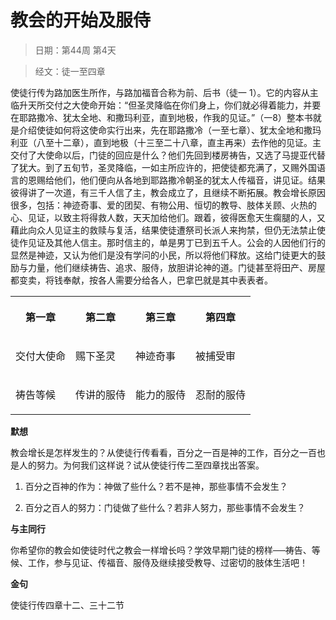 # 教会的开始及服侍

> 日期：第44周 第4天

> 经文：徒一至四章

使徒行传为路加医生所作，与路加福音合称为前、后书（徒一 1）。它的内容从主临升天所交付之大使命开始：“但圣灵降临在你们身上，你们就必得着能力，并要在耶路撒冷、犹太全地、和撒玛利亚，直到地极，作我的见证。”（一8）整本书就是介绍使徒如何将这使命实行出来，先在耶路撒冷（一至七章）、犹太全地和撒玛利亚（八至十二章），直到地极（十三至二十八章，直主再来）去作他的见证。主交付了大使命以后，门徒的回应是什么？他们先回到楼房祷告，又选了马提亚代替了犹大。到了五旬节，圣灵降临，一如主所应许的，把使徒都充满了，又赐外国语言的恩赐给他们，他们便向从各地到耶路撒冷朝圣的犹太人传福音，讲见证。结果彼得讲了一次道，有三千人信了主，教会成立了，且继续不断拓展。教会增长原因很多，包括：神迹奇事、爱的团契、有物公用、恒切的教导、肢体关顾、火热的心、见证，以致主将得救人数，天天加给他们。跟着，彼得医愈天生瘸腿的人，又藉此向众人见证主的救赎与复活，结果使徒遭祭司长派人来拘禁，但仍无法禁止使徒作见证及其他人信主。那时信主的，单是男丁已到五千人。公会的人因他们行的显然是神迹，又认为他们是没有学问的小民，所以将他们释放。这给门徒更大的鼓励与力量，他们继续祷告、追求、服侍，放胆讲论神的道。门徒甚至将田产、房屋都变卖，将钱奉献，按各人需要分给各人，巴拿巴就是其中表表者。

<table>
 <tbody>
  <tr>
   <th><p>第一章</p></th>
   <th><p>第二章</p></th>
   <th><p>第三章</p></th>
   <th><p>第四章</p></th>
  </tr>
  <tr>
   <td><p>交付大使命</p></td>
   <td><p>赐下圣灵</p></td>
   <td><p>神迹奇事</p></td>
   <td><p>被捕受审</p></td>
  </tr>
  <tr>
   <td><p>祷告等候</p></td>
   <td><p>传讲的服侍</p></td>
   <td><p>能力的服侍</p></td>
   <td><p>忍耐的服侍</p></td>
  </tr>
 </tbody>
</table>

**默想**

教会增长是怎样发生的？从使徒行传看看，百分之一百是神的工作，百分之一百也是人的努力。为何我们这样说？试从使徒行传二至四章找出答案。

1. 百分之百神的作为：神做了些什么？若不是神，那些事情不会发生？

2. 百分之百人的努力：门徒做了些什么？若非人努力，那些事情不会发生？

**与主同行**

你希望你的教会如使徒时代之教会一样增长吗？学效早期门徒的榜样──祷告、等候、工作，参与见证、传福音、服侍及继续接受教导、过密切的肢体生活吧！

**金句**

使徒行传四章十二、三十二节



